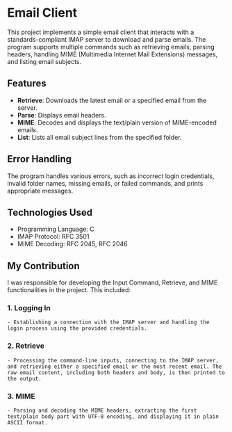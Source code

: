 # Email Client

This project implements a simple email client that interacts with a standards-compliant IMAP server to download and parse emails. The program supports multiple commands such as retrieving emails, parsing headers, handling MIME (Multimedia Internet Mail Extensions) messages, and listing email subjects.

## Features
- **Retrieve**: Downloads the latest email or a specified email from the server.
- **Parse**: Displays email headers.
- **MIME**: Decodes and displays the text/plain version of MIME-encoded emails.
- **List**: Lists all email subject lines from the specified folder.

## Error Handling
The program handles various errors, such as incorrect login credentials, invalid folder names, missing emails, or failed commands, and prints appropriate messages.

## Technologies Used
- Programming Language: C
- IMAP Protocol: RFC 3501
- MIME Decoding: RFC 2045, RFC 2046

## My Contribution
I was responsible for developing the Input Command, Retrieve, and MIME functionalities in the project. This included:
### 1. Logging In
    - Establishing a connection with the IMAP server and handling the login process using the provided credentials.
### 2. Retrieve
    - Processing the command-line inputs, connecting to the IMAP server, and retrieving either a specified email or the most recent email. The raw email content, including both headers and body, is then printed to the output.
### 3. MIME
    - Parsing and decoding the MIME headers, extracting the first text/plain body part with UTF-8 encoding, and displaying it in plain ASCII format.
